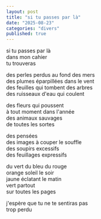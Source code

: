 ```yaml
---
layout: post
title: "si tu passes par là"
date: "2025-08-23"
categories: "divers"
published: true
---
```


si tu passes par là  
dans mon cahier  
tu trouveras  

des perles perdus au fond des mers  
des plumes éparpillées dans le vent  
des feuilles qui tombent des arbres  
des ruisseaux d'eau qui coulent  

des fleurs qui poussent  
à tout moment dans l'année  
des animaux sauvages  
de toutes les sortes  

des pensées  
des images à couper le souffle  
des soupirs excessifs  
des feuillages expressifs  

du vert du bleu du rouge  
orange soleil le soir  
jaune éclatant le matin  
vert partout  
sur toutes les pages  

j'espère que tu ne te sentiras pas  
trop perdu  
